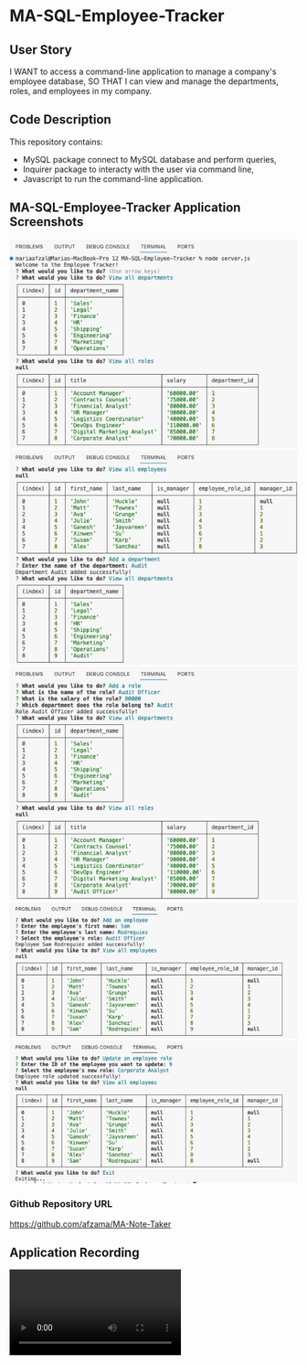 # MA-SQL-Employee-Tracker

## User Story 
I WANT to access a command-line application to manage a company's employee database,
SO THAT I can view and manage the departments, roles, and employees in my company.

## Code Description
This repository contains:
- MySQL package connect to MySQL database and perform queries,
- Inquirer package to interacty with the user via command line,
- Javascript to run the command-line application.

## MA-SQL-Employee-Tracker Application Screenshots
![alt text](./public/1%20View%20dpt%20&%20roles.jpeg)
![alt text](./public/2%20View%20employees%20&%20add%20dpt.jpeg)
![alt text](./public/3%20Add%20role.jpeg)
![alt text](./public/4%20Add%20employee.jpeg)
![alt text](./public/5%20Update%20Employee.jpeg)

### Github Repository URL
https://github.com/afzama/MA-Note-Taker 

## Application Recording
![Application Recording](<../../../Downloads/MA-SQL-Employee-Tracker Recording.webm>)